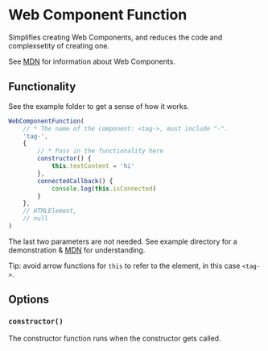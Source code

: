 # Web Component Function

Simplifies creating Web Components, and reduces the code and complexsetity of creating one.

See [MDN](https://developer.mozilla.org/en-US/docs/Web/Web_Components) for information about Web Components.

## Functionality
See the example folder to get a sense of how it works.
```js
WebComponentFunction(
    // * The name of the component: <tag->, must include "-".
    'tag-',
    {
        // * Pass in the functionality here
        constructor() { 
            this.textContent = 'hi'
        },
        connectedCallback() {
            console.log(this.isConnected)
        }
    },
    // HTMLElement,
    // null
)
```
The last two parameters are not needed.
See example directory for a demonstration & [MDN](https://developer.mozilla.org/en-US/docs/Web/Web_Components/Using_custom_elements) for understanding.

Tip: avoid arrow functions for `this` to refer to the element, in this case `<tag->`.

## Options
### `constructor()`
The constructor function runs when the constructor gets called.
